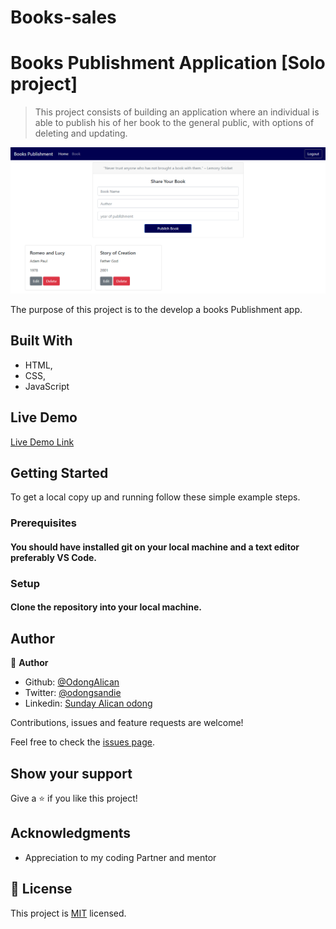 # Books-sales

# Books Publishment Application [Solo project]

> This project consists of building an application where an individual is able to publish his of her book to the general public, with options of deleting and updating. 

![screenshot](assets/images/booksales-logo.PNG)

The purpose of this project is to  the develop a books Publishment app.

## Built With

- HTML,
- CSS,
- JavaScript

## Live Demo

[Live Demo Link](https://raw.githack.com/OdongAlican/Building-with-Backgrounds-and-Gradients/develop/)

## Getting Started

To get a local copy up and running follow these simple example steps.

### Prerequisites

#### You should have installed git on your local machine and a text editor preferably VS Code.

### Setup

#### Clone the repository into your local machine.

## Author

👤 **Author**

- Github: [@OdongAlican](https://github.com/OdongAlican)
- Twitter: [@odongsandie](https://twitter.com/odongsandie)
- Linkedin: [Sunday Alican odong](https://www.linkedin.com/in/sunday-alican-odong-b99226b7)

Contributions, issues and feature requests are welcome!

Feel free to check the [issues page](issues/).

## Show your support

Give a ⭐️ if you like this project!

## Acknowledgments

- Appreciation to my coding Partner and mentor

## 📝 License

This project is [MIT](lic.url) licensed.

